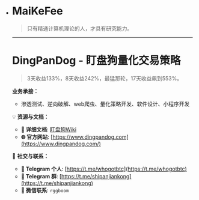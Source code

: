- # MaiKeFee

	> 只有精通计算机理论的人，才具有研究能力。

	---

	# DingPanDog - 盯盘狗量化交易策略
	> 3天收益133%，8天收益242%，最猛那轮，17天收益飙到553%。

 	**业务承接：**
  	- 渗透测试、逆向破解、web爬虫、量化策略开发、软件设计、小程序开发
 
	💡 **资源与文档：**

	- **📖 详细文档**: [盯盘狗Wiki](https://github.com/Maikefee/DingPanDog/wiki)  
	- **🌐 官方网站**: [https://www.dingpandog.com](https://www.dingpandog.com/)  

	💬 **社交与联系：**

	- **📱 Telegram 个人**: [https://t.me/whogotbtc](https://t.me/whogotbtc)  
	- **📱 Telegram 群**: [https://t.me/shipanjiankong](https://t.me/shipanjiankong)  
	- **💬 微信联系**: `rggboom`



## 
